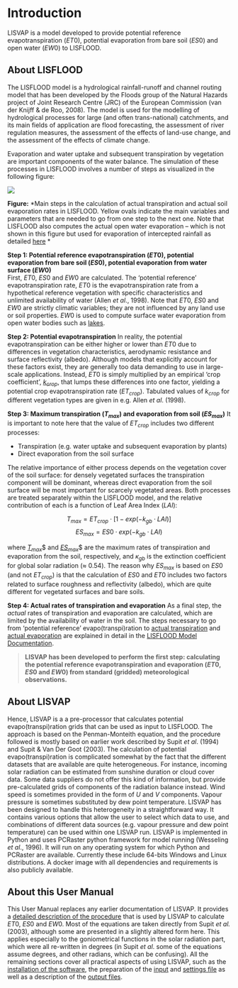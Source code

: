 # Introduction

LISVAP is a model developed to provide potential reference evapotranspiration ($ET0$), potential evaporation from bare soil ($ES0$) and open water ($EW0$) to LISFLOOD.

## About LISFLOOD

The LISFLOOD model is a hydrological rainfall-runoff and channel routing model that has been developed by the Floods group of the Natural Hazards project of Joint Research Centre (JRC) of the European Commission (van der Knijff & de Roo, 2008). The model is used for the modelling of hydrological processes for large (and often trans-national) catchments, and its main fields of application are flood forecasting, the assessment of river regulation measures, the assessment of the effects of land-use change, and the assessment of the effects of climate change. 

Evaporation and water uptake and subsequent transpiration by vegetation are important components of the water balance. The simulation of these processes in LISFLOOD involves a number of steps as visualized in the following figure:

![](..\media\figure1.jpg)

**Figure:** *Main steps in the calculation of actual transpiration and actual soil evaporation rates in LISFLOOD. Yellow ovals indicate the main variables and parameters that are needed to go from one step to the next one. Note that LISFLOOD also computes the actual open water evaporation – which is not shown in this figure but used for evaporation of intercepted rainfall as detailed [here](https://ec-jrc.github.io/lisflood-model/2_03_stdLISFLOOD_evaporation-intercepted-water/) *  


**Step 1: Potential reference evapotranspiration ($ET0$), potential evaporation from bare soil ($ES0$), potential evaporation from water surface ($EW0$)**
<br> First, $ET0$, $ES0$ and $EW0$ are calculated. The ‘potential reference’ evapotranspiration rate, $ET0$ is the evapotranspiration rate from a hypothetical reference vegetation with specific characteristics and unlimited availability of water (Allen *et al*., 1998). Note that $ET0$, $ES0$ and $EW0$  are strictly climatic variables; they are not influenced by any land use or soil properties. $EW0$ is used to compute surface water evaporation from open water bodies such as [lakes](https://ec-jrc.github.io/lisflood-model/3_02_optLISFLOOD_lakes/).

**Step 2: Potential evapotranspiration**
In reality, the potential evapotranspiration can be either higher or lower than $ET0$ due to differences in vegetation characteristics, aerodynamic resistance and surface reflectivity (albedo). Although models that explicitly account for these factors exist, they are generally too data demanding to use in large-scale applications. Instead, $ET0$ is simply multiplied by an empirical ‘crop coefficient’, [$k_{crop}$](https://ec-jrc.github.io/lisflood-model/2_07_stdLISFLOOD_plant-water-uptake/), that lumps these differences into one factor, yielding a potential crop evapotranspiration rate ($ET_{crop}$). Tabulated values of $k_{crop}$ for different vegetation types are given in e.g. Allen *et al*. (1998).


**Step 3: Maximum transpiration ($T_{max}$) and evaporation from soil ($ES_{max}$)**
It is important to note here that the value of $ET_{crop}$ includes two different processes:  
- Transpiration (e.g. water uptake and subsequent evaporation by plants)
- Direct evaporation from the soil surface

The relative importance of either process depends on the vegetation cover of the soil surface: for densely vegetated surfaces the transpiration component will be dominant, whereas direct evaporation from the soil surface will be most important for scarcely vegetated areas.  Both processes are treated separately within the LISFLOOD model, and the relative contribution of each is a function of Leaf Area Index ($LAI$):

$$ T_{max}=ET_{crop} \cdot [1-exp(-k_{gb} \cdot LAI)] $$
$$ ES_{max}= ES0 \cdot exp(-k_{gb} \cdot LAI)$$

where [$T_{max}$](https://ec-jrc.github.io/lisflood-model/2_07_stdLISFLOOD_plant-water-uptake/)$ and [$ES_{max}$](https://ec-jrc.github.io/lisflood-model/2_08_stdLISFLOOD_soil-evaporation/)$ are the maximum rates of transpiration and evaporation from the soil, respectively, and $к_{gb}$ is the extinction coefficient for global solar radiation (≈ 0.54). The reason why $ES_{max}$ is based on $ES0$ (and not $ET_{crop}$) is that the calculation of $ES0$ and $ET0$ includes two factors related to surface roughness and reflectivity (albedo), which are quite different for vegetated surfaces and bare soils.  


**Step 4: Actual rates of transpiration and evaporation**
As a final step, the *actual* rates of transpiration and evaporation are calculated, which are limited by the availability of water in the soil. 
The steps necessary to go from ‘potential reference’ evapo(transpi)ration to [actual transpiration](https://ec-jrc.github.io/lisflood-model/2_07_stdLISFLOOD_plant-water-uptake/) and [actual evaporation](https://ec-jrc.github.io/lisflood-model/2_08_stdLISFLOOD_soil-evaporation/) are explained in detail in the [LISFLOOD Model Documentation](https://ec-jrc.github.io/lisflood-model/). 

> **LISVAP has been developed to perform the first step: calculating the potential reference evapotranspiration and evaporation ($ET0$, $ES0$ and $EW0$) from standard (gridded) meteorological observations.**


## About LISVAP

Hence, LISVAP is a a pre-processor that calculates potential evapo(transpi)ration grids that can be used as input to LISFLOOD. 
The approach is based on the Penman-Monteith equation, and the procedure followed is mostly based on earlier work described by Supit *et al*. (1994) and Supit & Van Der Goot (2003). 
The calculation of potential evapo(transpi)ration is complicated somewhat by the fact that the different datasets that are available are quite heterogeneous. 
For instance, incoming solar radiation can be estimated from sunshine duration or cloud cover data. 
Some data suppliers do not offer this kind of information, but provide pre-calculated grids of components of the radiation balance instead. 
Wind speed is sometimes provided in the form of *U* and *V* components. Vapour pressure is sometimes substituted by dew point temperature. 
LISVAP has been designed to handle this heterogeneity in a straightforward way. 
It contains various options that allow the user to select which data to use, and combinations of different data sources (e.g. vapour pressure and dew point temperature) can be used within one LISVAP run. 
LISVAP is implemented in Python and uses PCRaster python framework for model running (Wesseling *et al*., 1996). It will run on any operating system for which Python and PCRaster are available. 
Currently these include 64-bits Windows and Linux distributions. A docker image with all dependencies and requirements is also publicly available. 

## About this User Manual

This User Manual replaces any earlier documentation of LISVAP. It provides a [detailed description of the procedure](https://ec-jrc.github.io/lisflood-lisvap/2_LISVAP_evaporation/) that is used by LISVAP to calculate $ET0$, $ES0$ and $EW0$.  Most of the equations are taken directly from Supit *et al.* (2003), although some are presented in a slightly altered form here. This applies especially to the goniometrical functions in the solar radiation part, which were all re-written in degrees (in Supit *et al*. some of the equations assume degrees, and other radians, which can be confusing). All the remaining sections cover all practical aspects of using LISVAP, such as the [installation of the software](https://ec-jrc.github.io/lisflood-lisvap/3_LISVAP_installation/), the preparation of the [input](https://ec-jrc.github.io/lisflood-lisvap/4_LISVAP_input/) and [settings file](https://ec-jrc.github.io/lisflood-lisvap/5_LISVAP_settingsfile/) as well as a description of the [output files](https://ec-jrc.github.io/lisflood-lisvap/6_LISVAP_output/).
